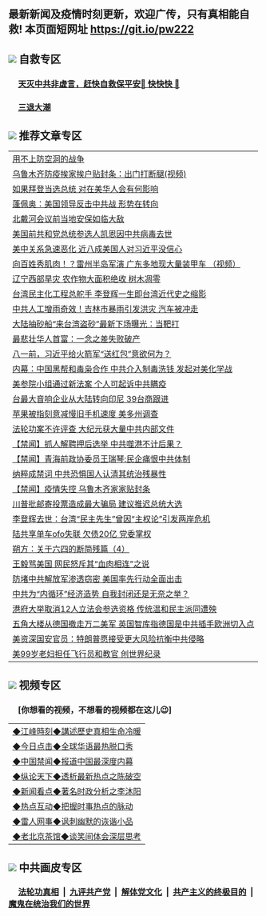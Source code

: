 ## 最新新闻及疫情时刻更新，欢迎广传，只有真相能自救! 本页面短网址 https://git.io/pw222



## <img src="https://img.icons8.com/cute-clipart/2x/circled-right.png">  自救专区

 ### &nbsp;&nbsp;&nbsp;&nbsp; [天灭中共非虚言，赶快自救保平安🍎 快快快 📩](https://github.com/pwgy/td/blob/master/README.md)
 
 ### &nbsp;&nbsp;&nbsp;&nbsp; [三退大潮](https://is.gd/fCPoKo) 
 
## <img src="https://img.icons8.com/cute-clipart/2x/circled-right.png"> 推荐文章专区

<Table>
<tr><td colspan="2" align="left"><a href="https://zbpwuhnr.xhuyd.press/?name=c1206085&key=encdeuyadochlaxz&from=pw2">用不上防空洞的战争</a></td></tr>
<tr><td colspan="2" align="left"><a href="https://zbpwuhnr.xhuyd.press/?name=c1206098&key=encdeuyadochlaxz&from=pw2">乌鲁木齐防疫挨家挨户贴封条：出门打断腿(视频)</a></td></tr>
<tr><td colspan="2" align="left"><a href="https://zbpwuhnr.xhuyd.press/?name=c1206097&key=encdeuyadochlaxz&from=pw2">如果拜登当选总统 对在美华人会有何影响</a></td></tr>
<tr><td colspan="2" align="left"><a href="https://zbpwuhnr.xhuyd.press/?name=c1206066&key=encdeuyadochlaxz&from=pw2">蓬佩奥：美国领导反击中共战 形势在转向</a></td></tr>
<tr><td colspan="2" align="left"><a href="https://zbpwuhnr.xhuyd.press/?name=c1206073&key=encdeuyadochlaxz&from=pw2">北戴河会议前当地安保如临大敌</a></td></tr>
<tr><td colspan="2" align="left"><a href="https://zbpwuhnr.xhuyd.press/?name=c1206088&key=encdeuyadochlaxz&from=pw2">美国前共和党总统参选人凯恩因中共病毒去世</a></td></tr>
<tr><td colspan="2" align="left"><a href="https://zbpwuhnr.xhuyd.press/?name=c1206091&key=encdeuyadochlaxz&from=pw2">美中关系急速恶化 近八成美国人对习近平没信心</a></td></tr>
<tr><td colspan="2" align="left"><a href="https://zbpwuhnr.xhuyd.press/?name=c1206108&key=encdeuyadochlaxz&from=pw2">向百姓秀肌肉！？雷州半岛军演  广东多地现大量装甲车 （视频）</a></td></tr>
<tr><td colspan="2" align="left"><a href="https://zbpwuhnr.xhuyd.press/?name=c1206083&key=encdeuyadochlaxz&from=pw2">辽宁西部旱灾 农作物大面积绝收 树木凋零</a></td></tr>
<tr><td colspan="2" align="left"><a href="https://zbpwuhnr.xhuyd.press/?name=c1206087&key=encdeuyadochlaxz&from=pw2">台湾民主化工程总舵手 李登辉一生即台湾近代史之缩影</a></td></tr>
<tr><td colspan="2" align="left"><a href="https://zbpwuhnr.xhuyd.press/?name=c1206072&key=encdeuyadochlaxz&from=pw2">中共人工增雨奇效！吉林市暴雨引发洪灾 汽车被冲走</a></td></tr>
<tr><td colspan="2" align="left"><a href="https://zbpwuhnr.xhuyd.press/?name=c1206086&key=encdeuyadochlaxz&from=pw2">大陆抽砂船“来台湾盗砂”最新下场曝光：当靶打</a></td></tr>
<tr><td colspan="2" align="left"><a href="https://zbpwuhnr.xhuyd.press/?name=c1206100&key=encdeuyadochlaxz&from=pw2">最悲壮华人首富：一念之差失败破产</a></td></tr>
<tr><td colspan="2" align="left"><a href="https://zbpwuhnr.xhuyd.press/?name=c1206109&key=encdeuyadochlaxz&from=pw2">八一前，习近平给火箭军“送红包”意欲何为？</a></td></tr>
<tr><td colspan="2" align="left"><a href="https://zbpwuhnr.xhuyd.press/?name=c1206057&key=encdeuyadochlaxz&from=pw2">内幕：中国黑帮和毒枭合作 中共介入制毒洗钱 发起对美化学战</a></td></tr>
<tr><td colspan="2" align="left"><a href="https://zbpwuhnr.xhuyd.press/?name=c1206095&key=encdeuyadochlaxz&from=pw2">美参院小组通过新法案 个人可起诉中共瞒疫</a></td></tr>
<tr><td colspan="2" align="left"><a href="https://zbpwuhnr.xhuyd.press/?name=c1206089&key=encdeuyadochlaxz&from=pw2">台最大音响企业从大陆转向印尼 39台商跟进</a></td></tr>
<tr><td colspan="2" align="left"><a href="https://zbpwuhnr.xhuyd.press/?name=c1206075&key=encdeuyadochlaxz&from=pw2">苹果被指刻意减慢旧手机速度 美多州调查</a></td></tr>
<tr><td colspan="2" align="left"><a href="https://zbpwuhnr.xhuyd.press/?name=c1206068&key=encdeuyadochlaxz&from=pw2">法轮功案不许评查 大纪元获大量中共内部文件</a></td></tr>
<tr><td colspan="2" align="left"><a href="https://zbpwuhnr.xhuyd.press/?name=c1206069&key=encdeuyadochlaxz&from=pw2">【禁闻】抓人解聘押后选举 中共噬港不计后果？</a></td></tr>
<tr><td colspan="2" align="left"><a href="https://zbpwuhnr.xhuyd.press/?name=c1206096&key=encdeuyadochlaxz&from=pw2">【禁闻】青海前政协委员王瑞琴:民企痛恨中共体制</a></td></tr>
<tr><td colspan="2" align="left"><a href="https://zbpwuhnr.xhuyd.press/?name=c1206043&key=encdeuyadochlaxz&from=pw2">纳粹成禁词 中共恐惧国人认清其统治残暴性</a></td></tr>
<tr><td colspan="2" align="left"><a href="https://zbpwuhnr.xhuyd.press/?name=c1206111&key=encdeuyadochlaxz&from=pw2">【禁闻】疫情失控 乌鲁木齐家家贴封条</a></td></tr>
<tr><td colspan="2" align="left"><a href="https://zbpwuhnr.xhuyd.press/?name=c1206058&key=encdeuyadochlaxz&from=pw2">川普批邮寄投票造成最大骗局 建议推迟总统大选</a></td></tr>
<tr><td colspan="2" align="left"><a href="https://zbpwuhnr.xhuyd.press/?name=c1206049&key=encdeuyadochlaxz&from=pw2">李登辉去世：台湾“民主先生”曾因“主权论”引发两岸危机</a></td></tr>
<tr><td colspan="2" align="left"><a href="https://zbpwuhnr.xhuyd.press/?name=c1206035&key=encdeuyadochlaxz&from=pw2">陆共享单车ofo失联 欠债20亿 党委掌权</a></td></tr>
<tr><td colspan="2" align="left"><a href="https://zbpwuhnr.xhuyd.press/?name=c1206081&key=encdeuyadochlaxz&from=pw2">朔方：关于六四的断简残篇（4）</a></td></tr>
<tr><td colspan="2" align="left"><a href="https://zbpwuhnr.xhuyd.press/?name=c1206056&key=encdeuyadochlaxz&from=pw2">王毅骂美国  网民怒斥其“血肉相连”之说</a></td></tr>
<tr><td colspan="2" align="left"><a href="https://zbpwuhnr.xhuyd.press/?name=c1206071&key=encdeuyadochlaxz&from=pw2">防堵中共解放军渗透窃密 美国率先行动全面出击</a></td></tr>
<tr><td colspan="2" align="left"><a href="https://zbpwuhnr.xhuyd.press/?name=c1206051&key=encdeuyadochlaxz&from=pw2">中共为“内循环”经济造势 自我封闭还是无奈之举？</a></td></tr>
<tr><td colspan="2" align="left"><a href="https://zbpwuhnr.xhuyd.press/?name=c1206090&key=encdeuyadochlaxz&from=pw2">港府大举取消12人立法会参选资格 传统温和民主派同遭殃</a></td></tr>
<tr><td colspan="2" align="left"><a href="https://zbpwuhnr.xhuyd.press/?name=c1206047&key=encdeuyadochlaxz&from=pw2">五角大楼从德国撤走万二美军 英国智库指德国是中共插手欧洲切入点</a></td></tr>
<tr><td colspan="2" align="left"><a href="https://zbpwuhnr.xhuyd.press/?name=c1206048&key=encdeuyadochlaxz&from=pw2">美资深国安官员：特朗普愿接受更大风险抗衡中共侵略</a></td></tr>
<tr><td colspan="2" align="left"><a href="https://zbpwuhnr.xhuyd.press/?name=c1206084&key=encdeuyadochlaxz&from=pw2">美99岁老妇担任飞行员和教官 创世界纪录</a></td></tr>


</Table>

## <img src="https://img.icons8.com/cute-clipart/2x/circled-right.png"> 视频专区
### &nbsp;&nbsp;&nbsp;&nbsp; [你想看的视频，不想看的视频都在这儿😉] <tr>
 
 <Table>
   <tr>
   <td colspan="2" align=left> 
<a href="https://kmyaoayewvhx.xhyte.press/oo.aspx?name=c922850&key=wybpblbewupvzpbn&from=gy22&tag=9877">◆江峰時刻◆講述歷史真相生命冷暖</a><br/>
    </td>
  </tr>
   <tr>
   <td colspan="2" align=left> 
<a href="https://kmyaoayewvhx.xhyte.press/oo.aspx?name=c816850&key=wybpblbewupvzpbn&from=gy22&tag=9877">◆今日点击◆全球华语最热脱口秀</a><br/>
    </td>
  </tr>
  <tr>
  <td colspan="2" align=left>
<a href="https://kmyaoayewvhx.xhyte.press/oo.aspx?name=c816860&key=wybpblbewupvzpbn&from=gy22&tag=99733110">◆中国禁闻◆报道中国最深度内幕</a><br/>
   </tr>
  <tr>
     <td colspan="2" align=left>
<a href="https://kmyaoayewvhx.xhyte.press/oo.aspx?name=c816855&key=wybpblbewupvzpbn&from=gy22&tag=997110">◆纵论天下◆透析最新热点之陈破空</a><br/>
   </tr>
   <tr>
      <td colspan="2" align=left>
<a href="https://kmyaoayewv4hx.xhyte.press/oo.aspx?name=c838308&key=wybpblbewupvzpbn&from=gy22&tag=9973110">◆新闻看点◆著名时政分析之李沐阳</a><br/>
   </tr>
   <tr>
     <td colspan="2" align=left>
<a href="https://kmy4aoayewvhx.xhyte.press/oo.aspx?name=c816852&key=wybpblbewupvzpbn&from=gy22&tag=9733110">◆热点互动◆把握时事热点的脉动</a><br/>
   </tr>
   <tr>
      <td colspan="2" align=left>
<a href="https://kmyaoaye4wvhx.xhyte.press/oo.aspx?name=c816694&key=wybpblbewupvzpbn&from=gy22&tag=93310">◆雷人网事◆讽刺幽默的诙谐小品</a><br/>
   </tr>
   <tr>
    <td colspan="2" align=left>
<a href="https://kmyao4ayewvhx.xhyte.press/oo.aspx?name=c816650&key=wybpblbewupvzpbn&from=gy22&tag=9973110">◆老北京茶馆◆谈笑间体会深层思考</a><br/>
   </tr>
</Table>
 
## <img src="https://img.icons8.com/cute-clipart/2x/circled-right.png"> 中共画皮专区


 ### &nbsp;&nbsp;&nbsp;&nbsp; [法轮功真相](https://github.com/begood0513/basic/blob/master/README.md) &nbsp;|&nbsp; [九评共产党](https://github.com/begood0513/9ping.md/blob/master/README.md) &nbsp;|&nbsp; [解体党文化](https://github.com/begood0513/jtdwh.md/blob/master/README.md)   &nbsp;|&nbsp; [共产主义的终极目的](https://github.com/begood0513/gczydzjmd.md/blob/master/README.md) &nbsp;|&nbsp; [魔鬼在统治我们的世界](https://github.com/begood0513/gczydzjmd.md/blob/master/README.md) 

